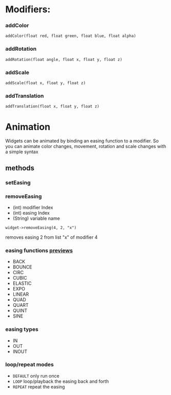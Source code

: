 # Modifiers:

### addColor
`addColor(float red, float green, float blue, float alpha)`

### addRotation
`addRotation(float angle, float x, float y, float z)`

### addScale
`addScale(float x, float y, float z)`

### addTranslation
`addTranslation(float x, float y, float z)`



# Animation
Widgets can be animated by binding an easing function to a modifier. So you can animate color changes, movement, rotation and scale changes with a simple syntax

## methods

### setEasing


### removeEasing
* (int) modifier Index
* (int) easing Index
* (String) variable name

`widget->removeEasing(4, 2, "x")`

removes easing 2 from list "x" of modifier 4


### easing functions [previews](http://easings.net/)
* BACK
* BOUNCE
* CIRC
* CUBIC
* ELASTIC
* EXPO
* LINEAR
* QUAD
* QUART
* QUINT
* SINE

### easing types
* IN
* OUT
* INOUT

### loop/repeat modes
* `DEFAULT` only run once 
* `LOOP` loop/playback the easing back and forth
* `REPEAT` repeat the easing
